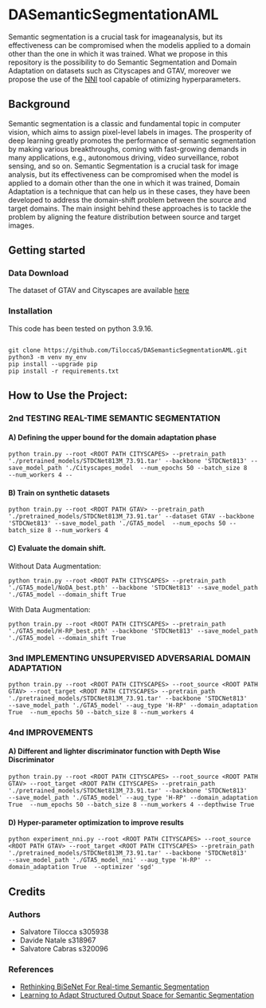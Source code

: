 # DASemanticSegmentationAML
Semantic segmentation is a crucial task for imageanalysis, but its effectiveness can be compromised when the modelis applied to a domain other than the one in which it was trained. What we propose in this repository is the possibility to do Semantic Segmentation and Domain Adaptation on datasets such as Cityscapes and GTAV, moreover we propose the use of the [NNI](https://nni.readthedocs.io/en/stable/) tool capable of otimizing hyperparameters.

## Background
Semantic segmentation is a classic and fundamental topic in computer vision, which aims to assign pixel-level labels in images. The prosperity of deep learning greatly promotes the performance of semantic segmentation by making various breakthroughs, coming with fast-growing demands in many applications, e.g., autonomous driving, video surveillance, robot sensing, and so on. Semantic Segmentation is a crucial task for image analysis, but its effectiveness can be compromised when the model is applied to a domain other than the one in which it was trained, Domain Adaptation is a technique that can help us in these cases, they have been developed to address the domain-shift problem between the source and target domains. The main insight behind these approaches is to tackle the problem by aligning the feature distribution between source and target images.

## Getting started
### Data Download
The dataset of GTAV and Cityscapes are available [here](https://drive.google.com/drive/folders/1iE8wJT7tuDOVjEBZ7A3tOPZmNdroqG1m)

### Installation
This code has been tested on python 3.9.16.
```

git clone https://github.com/TiloccaS/DASemanticSegmentationAML.git
python3 -m venv my_env
pip install --upgrade pip
pip install -r requirements.txt

```
## How to Use the Project:
### 2nd TESTING REAL-TIME SEMANTIC SEGMENTATION

####  A) Defining the upper bound for the domain adaptation phase
```
python train.py --root <ROOT PATH CITYSCAPES> --pretrain_path './pretrained_models/STDCNet813M_73.91.tar' --backbone 'STDCNet813' --save_model_path './Cityscapes_model  --num_epochs 50 --batch_size 8 
--num_workers 4 --

```
####  B)  Train on synthetic datasets
```
python train.py --root <ROOT PATH GTAV> --pretrain_path './pretrained_models/STDCNet813M_73.91.tar' --dataset GTAV --backbone 'STDCNet813' --save_model_path './GTA5_model  --num_epochs 50 --batch_size 8 --num_workers 4 

```

#### C) Evaluate the domain shift.
Without Data Augmentation:


```
python train.py --root <ROOT PATH CITYSCAPES> --pretrain_path './GTA5_model/NoDA_best.pth' --backbone 'STDCNet813' --save_model_path './GTA5_model --domain_shift True

```

With Data Augmentation: 

```
python train.py --root <ROOT PATH CITYSCAPES> --pretrain_path './GTA5_model/H-RP_best.pth' --backbone 'STDCNet813' --save_model_path './GTA5_model --domain_shift True

```

### 3nd  IMPLEMENTING UNSUPERVISED ADVERSARIAL DOMAIN ADAPTATION
```
python train.py --root <ROOT PATH CITYSCAPES> --root_source <ROOT PATH GTAV> --root_target <ROOT PATH CITYSCAPES> --pretrain_path './pretrained_models/STDCNet813M_73.91.tar' --backbone 'STDCNet813'
--save_model_path './GTA5_model' --aug_type 'H-RP' --domain_adaptation True  --num_epochs 50 --batch_size 8 --num_workers 4 

```
### 4nd  IMPROVEMENTS

#### A) Different and lighter discriminator function with Depth Wise Discriminator

```
python train.py --root <ROOT PATH CITYSCAPES> --root_source <ROOT PATH GTAV> --root_target <ROOT PATH CITYSCAPES> --pretrain_path './pretrained_models/STDCNet813M_73.91.tar' --backbone 'STDCNet813'
--save_model_path './GTA5_model' --aug_type 'H-RP' --domain_adaptation True  --num_epochs 50 --batch_size 8 --num_workers 4 --depthwise True

```
#### D) Hyper-parameter optimization to improve results
```
python experiment_nni.py --root <ROOT PATH CITYSCAPES> --root_source <ROOT PATH GTAV> --root_target <ROOT PATH CITYSCAPES> --pretrain_path './pretrained_models/STDCNet813M_73.91.tar' --backbone 'STDCNet813'
--save_model_path './GTA5_model_nni' --aug_type 'H-RP' --domain_adaptation True  --optimizer 'sgd'

```

## Credits
### Authors
- Salvatore Tilocca s305938
- Davide Natale s318967
- Salvatore Cabras s320096

### References
- [Rethinking BiSeNet For Real-time Semantic Segmentation](https://github.com/MichaelFan01/STDC-Seg/tree/master)
- [Learning to Adapt Structured Output Space for Semantic Segmentation](https://github.com/wasidennis/AdaptSegNet/tree/master?tab=readme-ov-file)



